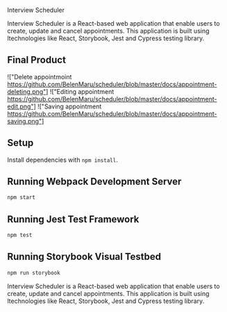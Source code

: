 Interview Scheduler


Interview Scheduler is a React-based web application that enable users to create, update and cancel appointments.
This application is built using ltechnologies like React, Storybook, Jest and Cypress testing library.

## Final Product

!["Delete appointmoint https://github.com/BelenMaru/scheduler/blob/master/docs/appointment-deleting.png"]
!["Editing appointment https://github.com/BelenMaru/scheduler/blob/master/docs/appointment-edit.png"]
!["Saving appointment https://github.com/BelenMaru/scheduler/blob/master/docs/appointment-saving.png"]


## Setup

Install dependencies with `npm install`.

## Running Webpack Development Server

```sh
npm start
```

## Running Jest Test Framework

```sh
npm test
```

## Running Storybook Visual Testbed

```sh
npm run storybook
```

Interview Scheduler is a React-based web application that enable users to create, update and cancel appointments. This application is built using ltechnologies like React, Storybook, Jest and Cypress testing library.

